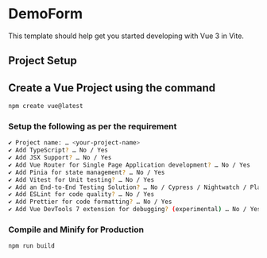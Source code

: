 # DemoForm

This template should help get you started developing with Vue 3 in Vite.

## Project Setup

## Create a Vue Project using the command
```sh
npm create vue@latest
```
### Setup the following as per the requirement

```sh
✔ Project name: … <your-project-name>
✔ Add TypeScript? … No / Yes
✔ Add JSX Support? … No / Yes
✔ Add Vue Router for Single Page Application development? … No / Yes
✔ Add Pinia for state management? … No / Yes
✔ Add Vitest for Unit testing? … No / Yes
✔ Add an End-to-End Testing Solution? … No / Cypress / Nightwatch / Playwright
✔ Add ESLint for code quality? … No / Yes
✔ Add Prettier for code formatting? … No / Yes
✔ Add Vue DevTools 7 extension for debugging? (experimental) … No / Yes

```

### Compile and Minify for Production

```sh
npm run build
```
